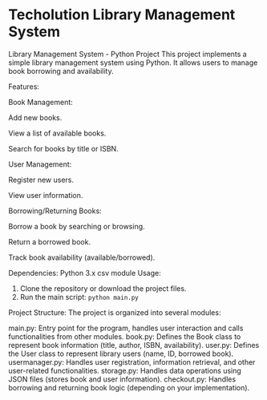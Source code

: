 # Techolution Library Management System
Library Management System - Python Project
This project implements a simple library management system using Python. It allows users to manage book borrowing and availability.

Features:

Book Management:

Add new books.

View a list of available books.

Search for books by title or ISBN.


User Management:

Register new users.

View user information.

Borrowing/Returning Books:

Borrow a book by searching or browsing.

Return a borrowed book.

Track book availability (available/borrowed).


Dependencies:
Python 3.x
csv module
Usage:
1. Clone the repository or download the project files.
2. Run the main script:
  `python main.py`

Project Structure:
The project is organized into several modules:

main.py: Entry point for the program, handles user interaction and calls functionalities from other modules.
book.py: Defines the Book class to represent book information (title, author, ISBN, availability).
user.py: Defines the User class to represent library users (name, ID, borrowed book).
usermanager.py: Handles user registration, information retrieval, and other user-related functionalities.
storage.py: Handles data operations using JSON files (stores book and user information).
checkout.py: Handles borrowing and returning book logic (depending on your implementation).
